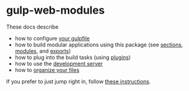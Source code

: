 gulp-web-modules
================
These docs describe
* how to configure [your gulpfile](./gulpfile.md)
* how to build modular applications using this package (see [sections](./sections.md), [modules](./modules.md), and [exports](./exports.md))
* how to plug into the build tasks (using [plugins](./plugin-api.md))
* how to use the [development server](./dev-server)
* how to [organize your files](./file-structure.md)

If you prefer to just jump right in, follow [these instructions](./quick-start.md).
